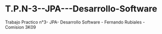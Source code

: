 # T.P.N-3--JPA---Desarrollo-Software
Trabajo Practico n°3- JPA- Desarrollo Software - Fernando Rubiales - Comision 3K09
